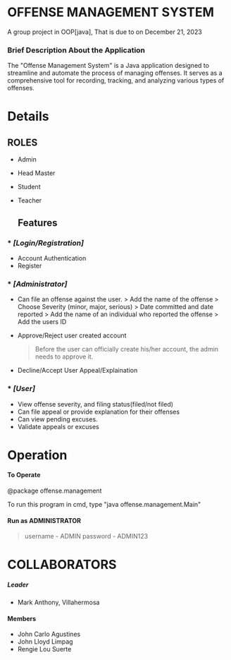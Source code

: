 # OFFENSE MANAGEMENT SYSTEM

A group project in OOP[java], That is due to on December 21, 2023 

### Brief Description About the Application
    
The "Offense Management System" is a Java application designed to streamline and automate the process of managing offenses. It serves as a comprehensive tool for recording, tracking, and analyzing various types of offenses.


# Details
## ROLES
* Admin
* Head Master
* Student
* Teacher
  
   ## Features
### * _[Login/Registration]_
  * Account Authentication
  * Register

### * _[Administrator]_
  * Can file an offense against the user.
             > Add the name of the offense
             > Choose Severity (minor, major, serious)
             > Date committed and date reported
             > Add the name of an individual who reported the offense 
             > Add the users ID

  * Approve/Reject user created account
    > Before the user can officially create his/her account, the admin needs to approve it.

  * Decline/Accept User Appeal/Explaination 

### * _[User]_
  * View offense severity, and filing status(filed/not filed)
  * Can file appeal or provide explanation for their offenses
  * Can view pending excuses.
  * Validate appeals or excuses


# Operation
#### To Operate

@package offense.management

To run this program in cmd, type "java offense.management.Main"

#### Run as ADMINISTRATOR
> username - ADMIN
> password - ADMIN123


# COLLABORATORS
##### Leader
* Mark Anthony, Villahermosa
#### Members
* John Carlo Agustines
* John Lloyd Limpag
* Rengie Lou Suerte
